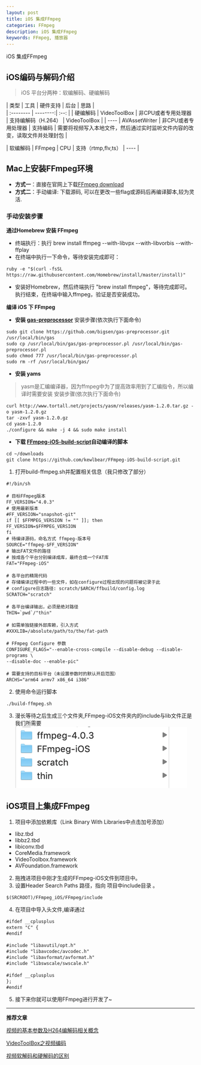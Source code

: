```yaml
---
layout: post
title: iOS 集成FFmpeg
categories: FFmpeg
description: iOS 集成FFmpeg
keywords: FFmpeg, 播放器
---
```



iOS 集成FFmpeg

## iOS编码与解码介绍

> iOS 平台分两种：软编解码、硬编解码

| 类型      |    工具 |     硬件支持  |    后台 |    思路  |   
| :-------- | --------:| :--: |
| 硬编解码  | VideoToolBox |  非CPU或者专用处理器   | 支持编解码（H.264）   | VideoToolBox   |
|  ----  | AVAssetWriter |  非CPU或者专用处理器   | 支持编码     | 需要将视频写入本地文件，然后通过实时监听文件内容的改变，读取文件并处理封包       |

| 软编解码  | FFmpeg |  CPU   | 支持（rtmp,flv,ts）   | ----   |

## Mac上安装FFmpeg环境

- **方式一**：直接在官网上下载[FFmpeg download](https://ffmpeg.org/download.html#build-mac)
- **方式二**：手动编译: 下载源码, 可以在更改一些flag或源码后再编译脚本,较为灵活.

### 手动安装步骤
**通过Homebrew 安装 FFmpeg**
- 终端执行：执行 brew install ffmpeg --with-libvpx --with-libvorbis --with-ffplay
- 在终端中执行一下命令，等待安装完成即可：

```
ruby -e "$(curl -fsSL https://raw.githubusercontent.com/Homebrew/install/master/install)"

```

- 安装好Homebrew，然后终端执行 "brew install ffmpeg"，等待完成即可。
执行结束，在终端中输入ffmpeg，验证是否安装成功。

**编译 iOS 下 FFmpeg**
- **安装 [gas-preprocessor](https://github.com/bigsen/gas-preprocessor.git)**
安装步骤(依次执行下面命令)

```
sudo git clone https://github.com/bigsen/gas-preprocessor.git  /usr/local/bin/gas
sudo cp /usr/local/bin/gas/gas-preprocessor.pl /usr/local/bin/gas-preprocessor.pl
sudo chmod 777 /usr/local/bin/gas-preprocessor.pl
sudo rm -rf /usr/local/bin/gas/

```

- **安装 yams**
> yasm是汇编编译器，因为ffmpeg中为了提高效率用到了汇编指令，所以编译时需要安装
安装步骤(依次执行下面命令)

```
curl http://www.tortall.net/projects/yasm/releases/yasm-1.2.0.tar.gz -o yasm-1.2.0.gz
tar -zxvf yasm-1.2.0.gz
cd yasm-1.2.0
./configure && make -j 4 && sudo make install

```

- **下载 [FFmpeg-iOS-build-script](https://github.com/kewlbear/FFmpeg-iOS-build-script.git)自动编译的脚本**

```
cd ~/downloads
git clone https://github.com/kewlbear/FFmpeg-iOS-build-script.git

```

1. 打开build-ffmpeg.sh并配置相关信息（我只修改了部分）

```
#!/bin/sh

# 目标FFmpeg版本
FF_VERSION="4.0.3"
# 使用最新版本
#FF_VERSION="snapshot-git"
if [[ $FFMPEG_VERSION != "" ]]; then
FF_VERSION=$FFMPEG_VERSION
fi
# 待编译源码，命名方式 ffmpeg-版本号
SOURCE="ffmpeg-$FF_VERSION"
# 输出FAT文件的路径
# 按成各个平台分别编译成库，最终合成一个FAT库
FAT="FFmpeg-iOS"

# 各平台的精简代码
# 存储编译过程中的一些文件，如在configure过程出现的问题将被记录于此
# configure日志路径: scratch/$ARCH/ffbuild/config.log
SCRATCH="scratch"

# 各平台编译输出，必须是绝对路径
THIN=`pwd`/"thin"

# 如需单独链接外部库赖，引入方式
#XXXLIB=/absolute/path/to/the/fat-path

# FFmpeg Configure 参数
CONFIGURE_FLAGS="--enable-cross-compile --disable-debug --disable-programs \
--disable-doc --enable-pic"

# 需要支持的目标平台（未设置参数时的默认开启范围）
ARCHS="arm64 armv7 x86_64 i386"

```

2. 使用命令运行脚本

```
./build-ffmpeg.sh
```

3. 漫长等待之后生成三个文件夹,FFmpeg-iOS文件夹内的include与lib文件正是我们所需要
![](/images/posts/ffmpeg/ffmpegbuildscript_output.png) 


## iOS项目上集成FFmpeg

1. 项目中添加依赖库（Link Binary With Libraries中点击加号添加）
- libz.tbd
- libbz2.tbd
- libiconv.tbd
- CoreMedia.framework
- VideoToolbox.framework
- AVFoundation.framework

2. 拖拽进项目中刚才生成的FFmpeg-iOS文件到项目中。
3. 设置Header Search Paths 路径，指向 项目中include目录 。

```
$(SRCROOT)/FFmpeg_iOS/FFmpeg/include

```

4. 在项目中导入头文件,编译通过

```
#ifdef __cplusplus
extern "C" {
#endif

#include "libavutil/opt.h"
#include "libavcodec/avcodec.h"
#include "libavformat/avformat.h"
#include "libswscale/swscale.h"

#ifdef __cplusplus
};
#endif

```

5. 接下来你就可以使用FFmpeg进行开发了~


----

**推荐文章**

[视频的基本参数及H264编解码相关概念](https://maxwellqi.github.io/ios-h264-summ/)

[VideoToolBox之视频编码](https://www.jianshu.com/p/06162a4731fb)

[视频软解码和硬解码的区别](https://blog.csdn.net/qq_15807167/article/details/52262559)
